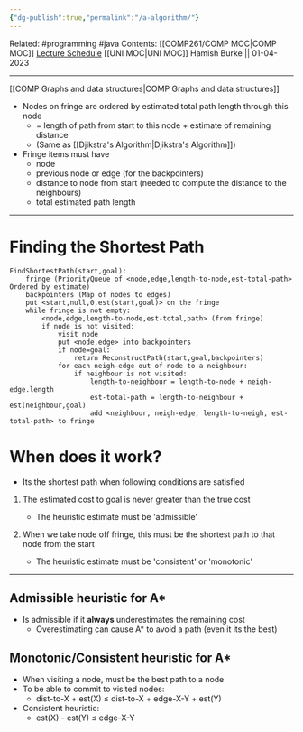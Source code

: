```yaml
---
{"dg-publish":true,"permalink":"/a-algorithm/"}
---
```


Related: #programming #java 
Contents: [[COMP261/COMP MOC\|COMP MOC]]
[Lecture Schedule](https://ecs.wgtn.ac.nz/Courses/COMP261_2023T1/LectureSchedule)
[[UNI MOC\|UNI MOC]]
Hamish Burke || 01-04-2023
***

[[COMP Graphs and data structures\|COMP Graphs and data structures]]


- Nodes on fringe are ordered by estimated total path length through this node
	- = length of path from start to this node + estimate of remaining distance
	- (Same as [[Djikstra's Algorithm\|Djikstra's Algorithm]])
- Fringe items must have
	- node
	- previous node or edge (for the backpointers)
	- distance to node from start (needed to compute the distance to the neighbours)
	- total estimated path length


***

# Finding the Shortest Path

```
FindShortestPath(start,goal):
	fringe (PriorityQueue of <node,edge,length-to-node,est-total-path> Ordered by estimate)
	backpointers (Map of nodes to edges)
	put <start,null,0,est(start,goal)> on the fringe
	while fringe is not empty:
		<node,edge,length-to-node,est-total,path> (from fringe)
		if node is not visited:
			visit node
			put <node,edge> into backpointers
			if node=goal:
				return ReconstructPath(start,goal,backpointers)
			for each neigh-edge out of node to a neighbour:
				if neighbour is not visited:
					length-to-neighbour = length-to-node + neigh-edge.length
					est-total-path = length-to-neighbour + est(neighbour,goal)
					add <neighbour, neigh-edge, length-to-neigh, est-total-path> to fringe

```


# When does it work?

- Its the shortest path when following conditions are satisfied

1.  The estimated cost to goal is never greater than the true cost
	- The heuristic estimate must be 'admissible'

2. When we take node off fringe, this must be the shortest path to that node from the start
	- The heuristic estimate must be 'consistent' or 'monotonic'



***

## Admissible heuristic for A*

- Is admissible if it **always** underestimates the remaining cost
	- Overestimating can cause A* to avoid a path (even it its the best)


## Monotonic/Consistent heuristic for A*

- When visiting a node, must be the best path to a node
- To be able to commit to visited nodes:
	- dist-to-X + est(X) ≤ dist-to-X + edge-X-Y + est(Y)
- Consistent heuristic:
	- est(X) - est(Y) ≤ edge-X-Y




